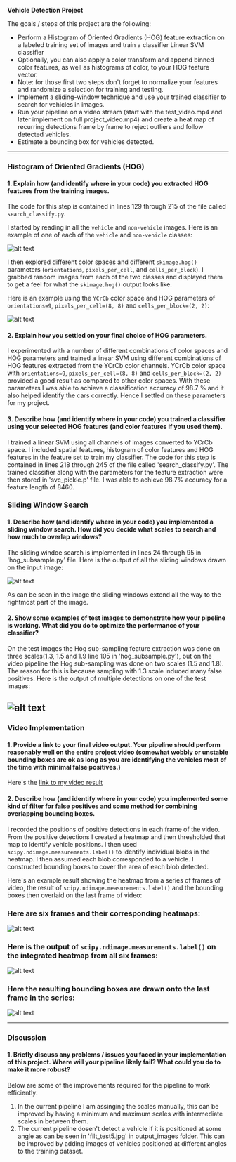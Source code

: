**Vehicle Detection Project**

The goals / steps of this project are the following:

* Perform a Histogram of Oriented Gradients (HOG) feature extraction on a labeled training set of images and train a classifier Linear SVM classifier
* Optionally, you can also apply a color transform and append binned color features, as well as histograms of color, to your HOG feature vector. 
* Note: for those first two steps don't forget to normalize your features and randomize a selection for training and testing.
* Implement a sliding-window technique and use your trained classifier to search for vehicles in images.
* Run your pipeline on a video stream (start with the test_video.mp4 and later implement on full project_video.mp4) and create a heat map of recurring detections frame by frame to reject outliers and follow detected vehicles.
* Estimate a bounding box for vehicles detected.

[//]: # (Image References)
[image1]: ./output_images/car_notcar.png
[image2]: ./output_images/car_notcar_color_spaces_hog.png
[image3]: ./output_images/sliding_window.jpg
[image4]: ./output_images/unfilt_test1.jpg
[image5]: ./output_images/output.png
[image6]: ./output_images/heatmap_test1.jpg
[image7]: ./output_images/filt_test1.jpg
[video1]: ./processed_project_video.mp4

---

### Histogram of Oriented Gradients (HOG)

#### 1. Explain how (and identify where in your code) you extracted HOG features from the training images.

The code for this step is contained in lines 129 through 215 of the file called `search_classify.py`.  

I started by reading in all the `vehicle` and `non-vehicle` images.  Here is an example of one of each of the `vehicle` and `non-vehicle` classes:

![alt text][image1]

I then explored different color spaces and different `skimage.hog()` parameters (`orientations`, `pixels_per_cell`, and `cells_per_block`).  I grabbed random images from each of the two classes and displayed them to get a feel for what the `skimage.hog()` output looks like.

Here is an example using the `YCrCb` color space and HOG parameters of `orientations=9`, `pixels_per_cell=(8, 8)` and `cells_per_block=(2, 2)`:


![alt text][image2]

#### 2. Explain how you settled on your final choice of HOG parameters.

I experimented with a number of different combinations of color spaces and HOG parameters and trained a linear SVM using different combinations of HOG features extracted from the YCrCb color channels. YCrCb color space with `orientations=9`, `pixels_per_cell=(8, 8)` and `cells_per_block=(2, 2)` provided a good result as compared to other color spaces. With these parameters I was able to achieve a classification accuracy of 98.7 % and it also helped identify the cars correctly. Hence I settled on these parameters for my project.

#### 3. Describe how (and identify where in your code) you trained a classifier using your selected HOG features (and color features if you used them).

I trained a linear SVM using all channels of images converted to YCrCb space. I included spatial features, histogram of color features and HOG features in the feature set to train my classifier. The code for this step is contained in lines 218 through 245 of the file called 'search_classify.py'. The trained classifier along with the parameters for the feature extraction were then stored in 'svc_pickle.p' file. I was able to achieve 98.7% accuracy for a feature length of 8460.

### Sliding Window Search

#### 1. Describe how (and identify where in your code) you implemented a sliding window search.  How did you decide what scales to search and how much to overlap windows?

The sliding windoe search is implemented in lines 24 through 95 in 'hog_subsample.py' file. Here is the output of all the sliding windows drawn on the input image:

![alt text][image3]

As can be seen in the image the sliding windows extend all the way to the rightmost part of the image.

#### 2. Show some examples of test images to demonstrate how your pipeline is working.  What did you do to optimize the performance of your classifier?

On the test images the Hog sub-sampling feature extraction was done on three scales(1.3, 1.5 and 1.9 line 105 in 'hog_subsample.py'), but on the video pipeline the Hog sub-sampling was done on two scales (1.5 and 1.8). The reason for this is because sampling with 1.3 scale induced many false positives. Here is the output of multiple detections on one of the test images:

![alt text][image4]
---

### Video Implementation

#### 1. Provide a link to your final video output.  Your pipeline should perform reasonably well on the entire project video (somewhat wobbly or unstable bounding boxes are ok as long as you are identifying the vehicles most of the time with minimal false positives.)
Here's the [link to my video result][video1]


#### 2. Describe how (and identify where in your code) you implemented some kind of filter for false positives and some method for combining overlapping bounding boxes.

I recorded the positions of positive detections in each frame of the video.  From the positive detections I created a heatmap and then thresholded that map to identify vehicle positions.  I then used `scipy.ndimage.measurements.label()` to identify individual blobs in the heatmap.  I then assumed each blob corresponded to a vehicle.  I constructed bounding boxes to cover the area of each blob detected.  

Here's an example result showing the heatmap from a series of frames of video, the result of `scipy.ndimage.measurements.label()` and the bounding boxes then overlaid on the last frame of video:

### Here are six frames and their corresponding heatmaps:

![alt text][image5]

### Here is the output of `scipy.ndimage.measurements.label()` on the integrated heatmap from all six frames:
![alt text][image6]

### Here the resulting bounding boxes are drawn onto the last frame in the series:
![alt text][image7]

---

### Discussion

#### 1. Briefly discuss any problems / issues you faced in your implementation of this project. Where will your pipeline likely fail? What could you do to make it more robust?

Below are some of the improvements required for the pipeline to work efficiently:
1) In the current pipeline I am assinging the scales manually, this can be improved by having a minimum and maximum scales with intermediate scales in between them.
2) The current pipeline dosen't detect a vehicle if it is positioned at some angle as can be seen in 'filt_test5.jpg' in output_images folder. This can be improved by adding images of vehicles positioned at different angles to the training dataset.

